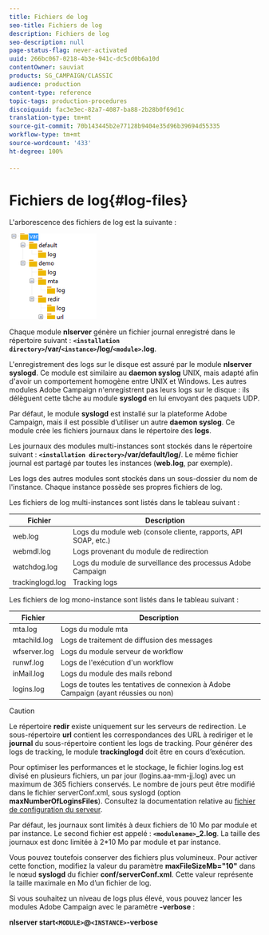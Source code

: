 ```yaml
---
title: Fichiers de log
seo-title: Fichiers de log
description: Fichiers de log
seo-description: null
page-status-flag: never-activated
uuid: 266bc067-0218-4b3e-941c-dc5cd0b6a10d
contentOwner: sauviat
products: SG_CAMPAIGN/CLASSIC
audience: production
content-type: reference
topic-tags: production-procedures
discoiquuid: fac3e3ec-82a7-4087-ba88-2b28b0f69d1c
translation-type: tm+mt
source-git-commit: 70b143445b2e77128b9404e35d96b39694d55335
workflow-type: tm+mt
source-wordcount: '433'
ht-degree: 100%

---
```



# Fichiers de log{#log-files}

L&#39;arborescence des fichiers de log est la suivante :

![](assets/d_ncs_directory.png)

Chaque module **nlserver** génère un fichier journal enregistré dans le répertoire suivant : **`<installation directory>`/var/`<instance>`/log/`<module>`.log**.

L&#39;enregistrement des logs sur le disque est assuré par le module **nlserver syslogd**. Ce module est similaire au **daemon syslog** UNIX, mais adapté afin d&#39;avoir un comportement homogène entre UNIX et Windows. Les autres modules Adobe Campaign n&#39;enregistrent pas leurs logs sur le disque : ils délèguent cette tâche au module **syslogd** en lui envoyant des paquets UDP.

Par défaut, le module **syslogd** est installé sur la plateforme Adobe Campaign, mais il est possible d’utiliser un autre **daemon syslog**. Ce module crée les fichiers journaux dans le répertoire des **logs**.

Les journaux des modules multi-instances sont stockés dans le répertoire suivant : **`<installation directory>`/var/default/log/**. Le même fichier journal est partagé par toutes les instances (**web.log**, par exemple).

Les logs des autres modules sont stockés dans un sous-dossier du nom de l&#39;instance. Chaque instance possède ses propres fichiers de log.

Les fichiers de log multi-instances sont listés dans le tableau suivant :

| Fichier | Description |
|---|---|
| web.log | Logs du module web (console cliente, rapports, API SOAP, etc.) |
| webmdl.log | Logs provenant du module de redirection |
| watchdog.log | Logs du module de surveillance des processus Adobe Campaign |
| trackinglogd.log | Tracking logs |

Les fichiers de log mono-instance sont listés dans le tableau suivant :

| Fichier | Description |
|---|---|
| mta.log | Logs du module mta |
| mtachild.log | Logs de traitement de diffusion des messages |
| wfserver.log | Logs du module serveur de workflow |
| runwf.log | Logs de l&#39;exécution d&#39;un workflow |
| inMail.log | Logs du module des mails rebond |
| logins.log | Logs de toutes les tentatives de connexion à Adobe Campaign (ayant réussies ou non) |

>[!CAUTION]
>
>Le répertoire **redir** existe uniquement sur les serveurs de redirection. Le sous-répertoire **url** contient les correspondances des URL à rediriger et le **journal** du sous-répertoire contient les logs de tracking. Pour générer des logs de tracking, le module **trackinglogd** doit être en cours d’exécution.

Pour optimiser les performances et le stockage, le fichier logins.log est divisé en plusieurs fichiers, un par jour (logins.aa-mm-jj.log) avec un maximum de 365 fichiers conservés. Le nombre de jours peut être modifié dans le fichier serverConf.xml, sous syslogd (option **maxNumberOfLoginsFiles**). Consultez la documentation relative au [fichier de configuration du serveur](../../installation/using/the-server-configuration-file.md#syslogd).

Par défaut, les journaux sont limités à deux fichiers de 10 Mo par module et par instance. Le second fichier est appelé : **`<modulename>`_2.log**. La taille des journaux est donc limitée à 2*10 Mo par module et par instance.

Vous pouvez toutefois conserver des fichiers plus volumineux. Pour activer cette fonction, modifiez la valeur du paramètre **maxFileSizeMb=&quot;10&quot;** dans le nœud **syslogd** du fichier **conf/serverConf.xml**. Cette valeur représente la taille maximale en Mo d’un fichier de log.

Si vous souhaitez un niveau de logs plus élevé, vous pouvez lancer les modules Adobe Campaign avec le paramètre **-verbose** :

**nlserver start`<MODULE>`@`<INSTANCE>`-verbose**
